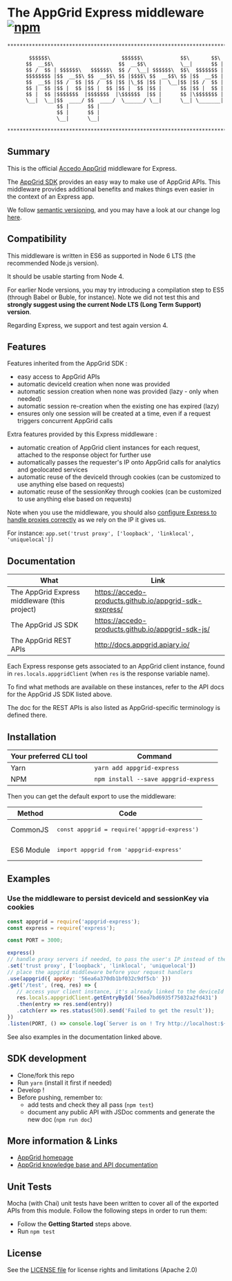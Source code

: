 # The AppGrid Express middleware [![npm](https://img.shields.io/npm/v/appgrid-express.svg?maxAge=3600)](https://www.npmjs.com/package/appgrid-express)

```
*******************************************************************************

       $$$$$$\                       $$$$$$\            $$\       $$\
      $$  __$$\                     $$  __$$\           \__|      $$ |
      $$ /  $$ | $$$$$$\   $$$$$$\  $$ /  \__| $$$$$$\  $$\  $$$$$$$ |
      $$$$$$$$ |$$  __$$\ $$  __$$\ $$ |$$$$\ $$  __$$\ $$ |$$  __$$ |
      $$  __$$ |$$ /  $$ |$$ /  $$ |$$ |\_$$ |$$ |  \__|$$ |$$ /  $$ |
      $$ |  $$ |$$ |  $$ |$$ |  $$ |$$ |  $$ |$$ |      $$ |$$ |  $$ |
      $$ |  $$ |$$$$$$$  |$$$$$$$  |\$$$$$$  |$$ |      $$ |\$$$$$$$ |
      \__|  \__|$$  ____/ $$  ____/  \______/ \__|      \__| \_______|
                $$ |      $$ |
                $$ |      $$ |
                \__|      \__|

*******************************************************************************
```

## Summary

This is the official [Accedo AppGrid](https://www.accedo.tv/appgrid/) middleware for Express.

The [AppGrid SDK](https://github.com/Accedo-Products/appgrid-sdk-js/) provides an easy way to make use of AppGrid APIs.
This middleware provides additional benefits and makes things even easier in the context of an Express app.

We follow [semantic versioning](http://semver.org/), and you may have a look at our change log [here](./CHANGELOG.md).

## Compatibility

This middleware is written in ES6 as supported in Node 6 LTS (the recommended Node.js version).

It should be usable starting from Node 4.

For earlier Node versions, you may try introducing a compilation step to ES5 (through Babel or Buble, for instance). Note we did not test this and **strongly suggest using the current Node LTS (Long Term Support) version**.

Regarding Express, we support and test again version 4.

## Features

Features inherited from the AppGrid SDK :
 - easy access to AppGrid APIs
 - automatic deviceId creation when none was provided
 - automatic session creation when none was provided (lazy - only when needed)
 - automatic session re-creation when the existing one has expired (lazy)
 - ensures only one session will be created at a time, even if a request triggers concurrent AppGrid calls

Extra features provided by this Express middleware :
 - automatic creation of AppGrid client instances for each request, attached to the response object for further use
 - automatically passes the requester's IP onto AppGrid calls for analytics and geolocated services
 - automatic reuse of the deviceId through cookies (can be customized to use anything else based on requests)
 - automatic reuse of the sessionKey through cookies (can be customized to use anything else based on requests)

Note when you use the middleware, you should also [configure Express to handle proxies correctly](http://expressjs.com/en/4x/api.html#trust.proxy.options.table) as we rely on the IP it gives us.

For instance: `app.set('trust proxy', ['loopback', 'linklocal', 'uniquelocal'])`

## Documentation

| What | Link
|------|------
| The AppGrid Express middleware (this project) | https://accedo-products.github.io/appgrid-sdk-express/
| The AppGrid JS SDK | https://accedo-products.github.io/appgrid-sdk-js/
| The AppGrid REST APIs | http://docs.appgrid.apiary.io/

Each Express response gets associated to an AppGrid client instance, found in `res.locals.appgridClient` (when `res` is the response variable name).

To find what methods are available on these instances, refer to the API docs for the AppGrid JS SDK listed above.

The doc for the REST APIs is also listed as AppGrid-specific terminology is defined there.

## Installation

| Your preferred CLI tool | Command
|------|------
|Yarn|`yarn add appgrid-express`
|NPM|`npm install --save appgrid-express`

Then you can get the default export to use the middleware:

| Method | Code
|------|------
|CommonJS| <pre lang="js">const appgrid = require('appgrid-express')</pre>
|ES6 Module| <pre lang="js">import appgrid from 'appgrid-express'</pre>

## Examples

### Use the middleware to persist deviceId and sessionKey via cookies

```js
const appgrid = require('appgrid-express');
const express = require('express');

const PORT = 3000;

express()
// handle proxy servers if needed, to pass the user's IP instead of the proxy's.
.set('trust proxy', ['loopback', 'linklocal', 'uniquelocal'])
// place the appgrid middleware before your request handlers
.use(appgrid({ appKey: '56ea6a370db1bf032c9df5cb' }))
.get('/test', (req, res) => {
   // access your client instance, it's already linked to the deviceId and sessionKey via cookies
   res.locals.appgridClient.getEntryById('56ea7bd6935f75032a2fd431')
   .then(entry => res.send(entry))
   .catch(err => res.status(500).send('Failed to get the result'));
})
.listen(PORT, () => console.log(`Server is on ! Try http://localhost:${PORT}/test`));
```

See also examples in the documentation linked above.

## SDK development

  * Clone/fork this repo
  * Run `yarn` (install it first if needed)
  * Develop !
  * Before pushing, remember to:
    - add tests and check they all pass (`npm test`)
    - document any public API with JSDoc comments and generate the new doc (`npm run doc`)

## More information & Links

* [AppGrid homepage](http://appgrid.accedo.tv/)
* [AppGrid knowledge base and API documentation](http://docs.appgrid.accedo.tv)

## Unit Tests

Mocha (with Chai) unit tests have been written to cover all of the exported APIs from this module. Follow the following steps in order to run them:

  * Follow the **Getting Started** steps above.
  * Run `npm test`

## License

See the [LICENSE file](./LICENSE.md) for license rights and limitations (Apache 2.0)
